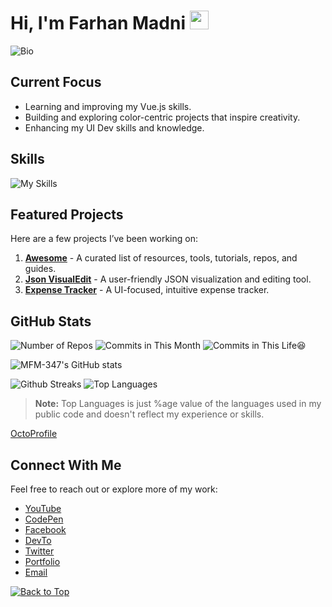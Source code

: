 <div id="top"></div>

# Hi, I'm Farhan Madni  <img src="https://user-images.githubusercontent.com/72663882/171687151-bb31c996-c9d2-49c8-b593-734946893b23.gif" alt="waving hand gif" aria-hidden="true" width="30px" />

![Bio](https://readme-typing-svg.demolab.com?font=Fira+Code&duration=4000&pause=1000&color=7F39CD&width=435&lines=Vue.js+Dev+and;fascinated+by+color-themed+projects.)

## Current Focus
- Learning and improving my Vue.js skills.
- Building and exploring color-centric projects that inspire creativity.
- Enhancing my UI Dev skills and knowledge.

## Skills
![My Skills](https://skillicons.dev/icons?i=html,css,js,tailwind,bootstrap,md,vite,npm,vue,py&theme=dark)

## Featured Projects
Here are a few projects I’ve been working on:
1. **[Awesome](https://github.com/MFM-347/Awesome)** - A curated list of resources, tools, tutorials, repos, and guides.
2. **[Json VisualEdit](https://github.com/MFM-347/Json-VisualEdit)** - A user-friendly JSON visualization and editing tool.
2. **[Expense Tracker](https://github.com/MFM-347/Vue-Expense-Tracker)** - A UI-focused, intuitive expense tracker.

## GitHub Stats

![Number of Repos](https://badges.strrl.dev/repos/MFM-347?color=17171f&style=for-the-badge&labelColor=7F39CD)
![Commits in This Month](https://badges.strrl.dev/commits/monthly/MFM-347?color=17171f&style=for-the-badge&labelColor=7F39CD)
![Commits in This Life😆](https://badges.strrl.dev/commits/all/MFM-347?color=17171f&style=for-the-badge&labelColor=7F39CD)

![MFM-347's GitHub stats](https://github-readme-stats.vercel.app/api?username=MFM-347&show_icons=true&theme=midnight-purple)

![Github Streaks](https://streak-stats.demolab.com/?user=MFM-347&theme=midnight-purple)
![Top Languages](https://github-readme-stats.vercel.app/api/top-langs/?username=MFM-347&theme=midnight-purple&size_weight=0.5&count_weight=0.5)

> **Note:** Top Languages is just %age value of the languages used in my public code and doesn't reflect my experience or skills.

[OctoProfile](https://octoprofile.vercel.app/user?id=MFM-347)

## Connect With Me
Feel free to reach out or explore more of my work:
- [YouTube](https://www.youtube.com/@T4C-347)
- [CodePen](https://codepen.io/MFM-347)
- [Facebook](https://www.facebook.com/mfm347)
- [DevTo](https://dev.to/mfm347)
- [Twitter](https://twitter.com/@mfm347)
- [Portfolio](https://xyzdev.vercel.app)
- [Email](mailto:madnifm347@outlook.com)

[![Back to Top](https://img.shields.io/badge/-BACK_TO_TOP-000000?style=flat-square&labelColor=7F39CD)](#top)
